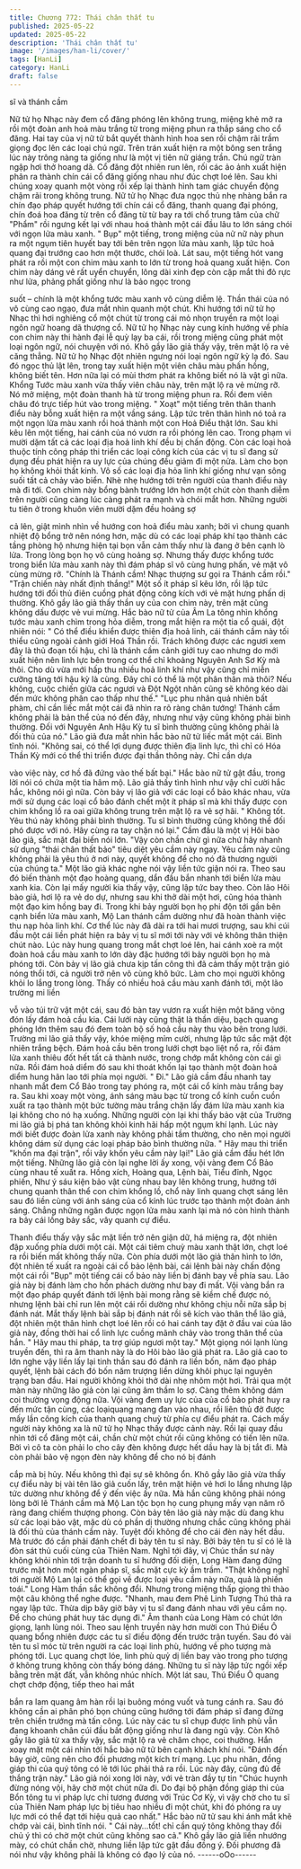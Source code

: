 ```yaml
---
title: Chương 772: Thái chân thất tu
published: 2025-05-22
updated: 2025-05-22
description: 'Thái chân thất tu'
image: '/images/han-li/cover/'
tags: [HanLi]
category: HanLi
draft: false
---
```


sĩ và thánh cầm

Nữ tử họ Nhạc này đem cổ đăng phóng lên không trung, miệng
khẻ mở ra rồi một đoàn anh hoả màu trắng từ trong miệng phun
ra thắp sáng cho cổ đăng.
Hai tay của vị nữ tử bắt quyết thành hình hoa sen rồi chậm rãi
trầm giọng đọc lên các loại chú ngữ. Trên trán xuất hiện ra một
bông sen trắng lúc này trông nàng ta giống như là một vị tiên nữ
giáng trần.
Chú ngữ tràn ngập hơi thở hoang dã. Cổ đăng đột nhiên run lên,
rối các ảo ảnh xuất hiện phân ra thành chín cái cổ đăng giống
nhau như đúc chợt loé lên.
Sau khi chúng xoay quanh một vòng rồi xếp lại thành hình tam
giác chuyển động chậm rãi trong không trung.
Nữ tử họ Nhạc đưa ngọc thủ nhẹ nhàng bắn ra chín đạo pháp
quyết hướng tới chín cái cổ đăng, thanh quang đại phóng, chín
đoá hoa đăng từ trên cổ đăng từ từ bay ra tới chổ trung tâm của
chữ "Phẩm" rồi ngưng kết lại với nhau hoá thành một cái đầu lâu
to lớn sáng chói với ngọn lửa màu xanh.
" Bụp" một tiếng, trong miệng của nử nữ này phun ra một ngụm
tiên huyết bay tới bên trên ngọn lửa màu xanh, lập tức hoả quang
đại trướng cao hơn một thước, chói loà.
Lát sau, một tiếng hót vang phát ra rồi một con chim màu xanh to
lớn từ trong hoả quang xuất hiện.
Con chim này dáng vẻ rất uyển chuyển, lông dài xinh đẹp còn cặp
mắt thì đỏ rực như lửa, phảng phất giống như là bảo ngọc trong

suốt – chính là một khổng tước màu xanh vô cùng diễm lệ.
Thần thái của nó vô cùng cao ngạo, đưa mắt nhìn quanh một
chút. Khi hướng tới nữ tử họ Nhạc thì hơi nghiêng cổ một chút từ
trong cái mỏ nhọn truyền ra một loại ngôn ngữ hoang dã thượng
cổ.
Nữ tử họ Nhạc này cung kính hướng về phía con chim này thi
hành đại lễ quỳ lạy ba cái, rồi trong miệng cũng phát một loại
ngôn ngữ, nói chuyện với nó.
Khô gầy lão giả thấy vậy, trên mặt lộ ra vẻ căng thẳng.
Nữ tử họ Nhạc đột nhiên ngưng nói loại ngôn ngữ kỳ lạ đó. Sau
đó ngọc thủ lật lên, trong tay xuất hiện một viên châu màu phấn
hồng, không biết tên. Hơn nữa lại có mùi thơm phát ra không biết
nó là vật gì nữa.
Khổng Tước màu xanh vừa thấy viên châu này, trên mặt lộ ra vẻ
mừng rỡ. Nó mở miệng, một đoàn thanh hà từ trong miệng phun
ra. Rồi đem viên châu đó trực tiếp hút vào trong miệng.
" Xoạt" một tiếng trên thân thanh điểu này bỗng xuất hiện ra một
vầng sáng. Lập tức trên thân hình nó toả ra một ngọn lửa màu
xanh rồi hoá thành một con Hoả Điểu thật lớn.
Sau khi kêu lên một tiếng, hai cánh của nó vươn ra rồi phóng lên
cao. Trong phạm vi mười dặm tất cả các loại địa hoả linh khí đều
bị chấn động. Còn các loại hoả thuộc tính công pháp thi triển các
loại công kích của các vị tu sĩ đang sử dụng đều phát hiện ra uy
lực của chúng đều giảm đi một nửa. Làm cho bọn họ không khỏi
thất kinh.
Vô số các loại địa hỏa linh khí giống như vạn sông suối tất cả
chảy vào biển. Nhè nhẹ hướng tới trên người của thanh điểu này
mà đi tới. Con chim này bổng bành trướng lớn hơn một chút còn
thanh diễm trên người cũng càng lúc càng phát ra mạnh và chói
mắt hơn.
Những người tu tiên ở trong khuôn viên mười dặm đều hoảng sợ

cả lên, giật mình nhìn về hướng con hoả điểu màu xanh; bởi vì
chung quanh nhiệt độ bổng trở nên nóng hơn, mặc dù có các loại
pháp khí tạo thành các tầng phòng hộ nhưng hiện tại bọn vẫn
cảm thấy như là đang ở bên cạnh lò lửa. Trong lòng bọn họ vô
cùng hoảng sợ.
Nhưng thấy được khổng tước trong biển lửa màu xanh này thì
đám pháp sĩ vô cùng hưng phấn, vẻ mặt vô cùng mừng rỡ.
"Chính là Thánh cầm! Nhạc thượng sư gọi ra Thánh cầm rồi."
"Trận chiến này nhất định thắng!"
Một số ít pháp sĩ kêu lớn, rồi lập tức hướng tới đối thủ điên cuồng
phát động công kích với vẻ mặt hưng phấn dị thường.
Khô gầy lão giả thấy thần uy của con chim này, trên mặt cũng
không dấu được vẻ vui mừng. Hắc bào nữ tử của Âm La tông
nhìn khổng tước màu xanh chìm trong hỏa diễm, trong mắt hiện
ra một tia cổ quái, đột nhiên nói:
" Có thể điều khiển được thiên địa hoả linh, cái thánh cầm này tối
thiểu cũng ngoài cảnh giới Hoá Thần rồi. Trách không được các
ngươi xem đây là thủ đoạn tối hậu, chỉ là thánh cầm cảnh giới tuy
cao nhưng do mới xuất hiện nên linh lực bên trong cơ thể chỉ
khoảng Nguyên Anh Sơ Kỳ mà thôi. Cho dù vừa mới hấp thu
nhiều hoả linh khí như vậy cũng chỉ miễn cưỡng tăng tới hậu kỳ là
cùng. Đây chỉ có thể là một phân thân mà thôi? Nếu không, cuộc
chiến giữa các ngươi và Đột Ngột nhân cũng sẽ không kéo dài
đến mức không phân cao thấp như thế."
"Lục phu nhân quả nhiên bất phàm, chỉ cần liếc mắt một cái đã
nhìn ra rõ ràng chân tướng! Thánh cầm không phải là bản thể của
nó đến đây, nhưng như vậy cũng không phải bình thường. Đối với
Nguyên Anh Hậu Kỳ tu sĩ bình thường cũng không phải là đối thủ
của nó." Lão giả đưa mắt nhìn hắc bào nữ tử liếc mắt một cái.
Bình tĩnh nói.
"Không sai, có thể lợi dụng được thiên địa linh lực, thì chỉ có Hóa
Thần Kỳ mới có thể thi triển được đại thần thông này. Chỉ cần dựa

vào việc này, cơ hồ đã đứng vào thế bất bại." Hắc bào nữ tử gật
đầu, trong lời nói có chứa một tia hâm mộ.
Lão giả thấy tình hình như vậy chỉ cười hắc hắc, không nói gì
nữa.
Còn bảy vị lão giả với các loại cổ bảo khác nhau, vừa mới sử
dụng các loại cổ bảo đánh chết một ít pháp sĩ mà khi thấy được
con chim khổng lồ ra oai giữa không trung trên mặt lộ ra vẻ sợ
hãi.
" Không tốt. Yêu thú này không phải bình thường. Tu sĩ bình
thường cũng không thể đối phó được với nó. Hãy cùng ra tay
chặn nó lại." Cầm đầu là một vị Hôi bào lão giả, sắc mặt đại biến
nói lớn. "Vậy còn chần chừ gì nữa chứ hãy nhanh sử dụng "thái
chân thất bảo" tiêu diệt yêu cầm này ngay. Yêu cầm này cũng
không phải là yêu thú ở nơi này, quyết không để cho nó đã
thương người của chúng ta." Một lão giả khác nghe nói vậy liền
tức giận nói ra. Theo sau đó biến thành một đạo hoàng quang,
dẩn đầu bắn nhanh tới biển lửa màu xanh kia.
Còn lại mấy người kia thấy vậy, cũng lập tức bay theo. Còn lão
Hôi bào giả, hơi lộ ra vẻ do dự, nhưng sau khi thở dài một hơi,
cũng hóa thành một đạo kim hồng bay đi.
Trong khi bảy người bọn họ phi độn tới gần bên cạnh biển lửa
màu xanh, Mộ Lan thánh cầm dường như đã hoàn thành việc thu
nạp hỏa linh khí. Cơ thể lúc này đã dài ra tới hai mươi trượng,
sau khi cúi đầu một cái liền phát hiện ra bảy vị tu sĩ mới tới này
với vẻ không thân thiện chút nào.
Lúc này hung quang trong mắt chợt loé lên, hai cánh xoè ra một
đoàn hoả cầu màu xanh to lớn dày đặc hướng tới bảy người bọn
họ mà phóng tới.
Còn bảy vị lão giả chưa kịp tấn công thì đã cảm thấy một trận gió
nóng thổi tới, cả người trở nên vô cùng khô bức. Làm cho mọi
người không khỏi lo lắng trong lòng.
Thấy có nhiều hoả cầu màu xanh đánh tới, một lão trường mi liền

vỗ vào túi trữ vật một cái, sau đó bàn tay vươn ra xuất hiện một
băng võng đón lấy đám hoả cầu kia.
Cái lưới này cũng thật là thần diệu, bạch quang phóng lớn thêm
sau đó đem toàn bộ số hoả cầu này thu vào bên trong lưới.
Trường mi lão giả thấy vậy, khóe miệng mỉm cười, nhưng lập tức
sắc mặt đột nhiên trắng bệch.
Đám hoả cầu bên trong lưới chợt bạo liệt nổ ra, rồi đám lửa xanh
thiêu đốt hết tất cả thành nước, trong chớp mắt không còn cái gì
nữa. Rồi đám hoả diểm đó sau khi thoát khốn lại tạo thành một
đoàn hoả diểm hung hãn lao tới phía mọi người.
" Đi." Lão giả cầm đầu nhanh tay nhanh mắt đem Cổ Bảo trong
tay phóng ra, một cái cổ kính màu trắng bay ra.
Sau khi xoay một vòng, ánh sáng màu bạc từ trong cổ kính cuồn
cuồn xuất ra tạo thành một bức tường màu trắng chặn lấy đám
lửa màu xanh kia lại không cho nó hạ xuống.
Những người còn lại khi thấy bảo vật của Trường mi lão giả bị
phá tan không khỏi kinh hãi hấp một ngụm khí lạnh. Lúc này mới
biết được đoàn lửa xanh này không phải tầm thường, cho nên
mọi người không dám sử dụng các loại pháp bảo bình thường
nữa.
" Hãy mau thi triển "khốn ma đại trận", rồi vây khốn yêu cầm này
lại!" Lão giả cầm đầu hét lớn một tiếng.
Những lão giả còn lại nghe lời ấy xong, vội vàng đem Cổ Bảo
cùng nhau tế xuất ra.
Hồng xích, Hoàng qua, Lệnh bài, Tiểu đỉnh, Ngọc phiến, Như ý sáu kiện bảo vật cùng nhau bay lên không trung, hướng tới chung
quanh thân thể con chim khổng lồ, chổ này linh quang chợt sáng
lên sau đó liền cùng với ánh sáng của cổ kính lúc trước tạo thành
một đoàn ánh sáng. Chẳng những ngăn được ngọn lửa màu xanh
lại mà nó còn hình thành ra bảy cái lồng bảy sắc, vây quanh cự
điểu.

Thanh điểu thấy vậy sắc mặt liền trở nên giận dữ, há miệng ra,
đột nhiên đập xuống phía dưới một cái.
Một cái tiêm chuỳ màu xanh thật lớn, chợt loé ra rồi biến mất
không thấy nữa. Còn phía dưới một lão giả thân hình to lớn, đột
nhiên tế xuất ra ngoài cái cổ bảo lệnh bài, cái lệnh bài này chấn
động một cái rồi "Bụp" một tiếng cái cổ bảo này liền bị đánh bay
về phía sau.
Lão giả này bị đánh làm cho hồn phách dường như bay đi mất.
Vội vàng bắn ra một đạo pháp quyết đánh tới lệnh bài mong rằng
sẽ kiềm chế được nó, nhưng lệnh bài chỉ run lên một cái rồi
dường như không chịu nỗi nữa sắp bị đánh nát. Mắt thấy lệnh bài
sắp bị đánh nát rồi sẽ kích vào thân thể lão giả, đột nhiên một
thân hình chợt loé lên rồi có hai cánh tay đặt ở đầu vai của lão giả
này, đồng thời hai cổ linh lực cuồng mãnh chảy vào trong thân thể
của hắn.
" Hãy mau thi pháp, ta trợ giúp ngươi một tay." Một giọng nói lạnh
lùng truyền đến, thì ra âm thanh này là do Hôi bào lão giả phát ra.
Lão giả cao to lớn nghe vậy liền lấy lại tinh thần sau đó đánh ra
liền bốn, năm đạo pháp quyết, lệnh bài cách đó bốn năm trượng
liền dừng khôi phục lại nguyên trạng ban đầu.
Hai người không khỏi thở dài nhẹ nhõm một hơi.
Trải qua một màn này những lão giả còn lại cũng âm thầm lo sợ.
Càng thêm không dám coi thường vọng động nữa. Vội vàng đem
uy lực của của cổ bảo phát huy ra đến mức tận cùng, các
loạiquang mang đan vào nhau, rồi liên thủ đở được mấy lần công
kích của thanh quang chuỳ từ phía cự điểu phát ra.
Cách mấy người này không xa là nữ tử họ Nhạc thấy được cảnh
này. Rồi lại quay đầu nhìn tới cổ đăng một cái, chần chừ một chút
rồi cũng không có tiến lên nữa.
Bởi vì cô ta còn phải lo cho cây đèn không được hết dầu hay là bị
tắt đi. Mà còn phải bảo vệ ngọn đèn này không để cho nó bị đánh

cắp mà bị hủy. Nếu không thì đại sự sẽ không ổn.
Khô gầy lão giả vừa thấy cự điểu này bị vài tên lão giả cuốn lấy,
trên mặt hiện vẻ hơi lo lắng nhưng lập tức dường như không để ý
đến việc ấy nữa.
Mà hắn cũng không phải nóng lòng bởi lẽ Thánh cầm mà Mộ Lan
tộc bọn họ cung phụng mấy vạn năm rõ ràng đang chiếm thượng
phong. Còn bảy tên lão giả này mặc dù đang khu sử các loại bảo
vật, mặc dù có phần dị thường nhưng chắc cũng không phải là
đối thủ của thánh cầm này.
Tuyệt đối không để cho cái đèn này hết dầu. Mà trước đó cần
phải đánh chết đi bảy tên tu sĩ này. Bởi bảy tên tu sĩ có lẽ là đòn
sát thủ cuối cùng của Thiên Nam.
Nghĩ tới đây, vị Chúc thần sư này không khỏi nhìn tới trận doanh
tu sĩ hướng đối diện, Long Hàm đang đứng trước mặt hơn một
ngàn pháp sĩ, sắc mặt cực kỳ ầm trầm.
"Thật không nghĩ tới người Mộ Lan lại có thể gọi về được loại yêu
cầm này nữa, quả là phiền toái." Long Hàm thần sắc không đổi.
Nhưng trong miệng thấp giọng thì thào một câu không thể nghe
được.
"Nhanh, mau đem Phê Linh Tượng Thú thả ra ngay lập tức. Thừa
dịp bây giờ bảy vị tu sĩ đang đánh nhau với yêu cầm nọ. Để cho
chúng phát huy tác dụng đi." Âm thanh của Long Hàm có chút lớn
giọng, lạnh lùng nói.
Theo sau lệnh truyền này hơn mười con Thú Điểu Ô quang bổng
nhiên được các tu sĩ điều động đến trước trận tuyến. Sau đó vài
tên tu sĩ móc từ trên người ra các loại linh phù, hướng về pho
tượng mà phóng tới.
Lục quang chợt lóe, linh phù quỷ dị liền bay vào trong pho tượng
ở không trung không còn thấy bóng dáng. Những tu sĩ này lập tức
ngồi xếp bằng trên mặt đất, vẫn không nhúc nhích.
Một lát sau, Thú Điểu Ô quang chợt chớp động, tiếp theo hai mắt

bắn ra lam quang âm hàn rồi lại buông móng vuốt và tung cánh
ra.
Sau đó không cần ai phân phó bọn chúng cũng hướng tới đám
pháp sĩ đang đứng trên chiến trướng mà tấn công.
Lúc này các tu sĩ chụp được linh phù vẫn đang khoanh chân cúi
đầu bất động giống như là đang ngủ vậy.
Còn Khô gầy lão giả từ xa thấy vậy, sắc mặt lộ ra vẻ châm chọc,
coi thường.
Hắn xoay mặt một cái nhìn tới hắc bào nữ tử bên cạnh khách khí
nói.
"Đánh đến bây giờ, cũng nên cho đối phương một kích trí mạng.
Lục phu nhân, đồng giáp thi của quý tông có lẽ tới lúc phải thả ra
rồi. Lúc này đây, cũng đủ để thắng trận này." Lão giả nói xong lời
này, với vẻ tràn đầy tự tin
"Chúc huynh đừng nóng vội, hãy chờ một chút nữa đi. Do đại bộ
phận đồng giáp thi của Bổn tông tu vi pháp lực chỉ tương đương
với Trúc Cơ Kỳ, vì vậy chờ cho tu sĩ của Thiên Nam pháp lực bị
tiêu hao nhiều đi một chút, khi đó phóng ra uy lực mới có thể đạt
tới hiệu quả cao nhất." Hắc bào nữ tử sau khi ánh mắt khẽ chớp
vài cái, bình tĩnh nói.
" Cái này…tốt! chỉ cần quý tông không thay đổi chủ ý thì có chờ
một chút cũng không sao cả." Khô gầy lão giả liền nhướng mày,
có chút chần chờ, nhưng liền lập tức gật đầu đồng ý.
Đối phương đã nói như vậy không phải là không có đạo lý của nó.
------oOo------
